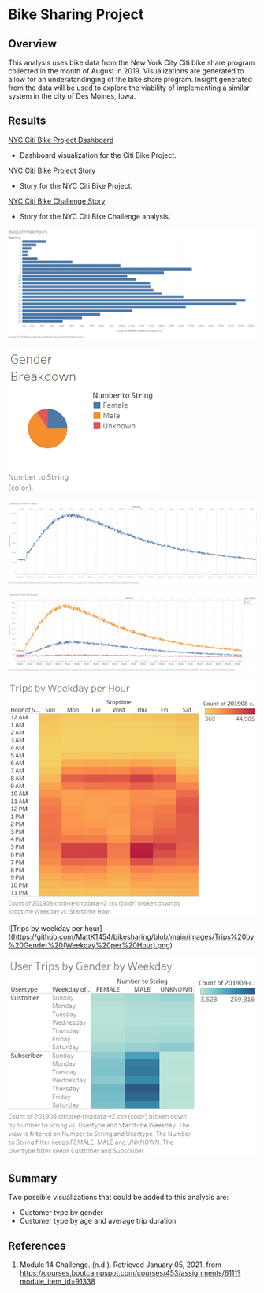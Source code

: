 # Bike Sharing Project

## Overview

This analysis uses bike data from the New York City Citi bike share program collected in the month of August in 2019. Visualizations are generated to allow for an underatandinging of the bike share program. Insight generated from the data will be used to explore the viability of implementing a similar system in the city of Des Moines, Iowa.

## Results

[NYC Citi Bike Project Dashboard](https://public.tableau.com/profile/matthew.kaufmann#!/vizhome/NYCCitiBikeProjectDashboard/NYCCitiBike) 
- Dashboard visualization for the Citi Bike Project.

[NYC Citi Bike Project Story](https://public.tableau.com/profile/matthew.kaufmann#!/vizhome/NYCCitiBikeProject_16098901306970/NYCCitiBikeStory)
- Story for the NYC Citi Bike Project.

[NYC Citi Bike Challenge Story](https://public.tableau.com/profile/matthew.kaufmann#!/vizhome/NYCCitiBikeChallenge_16098898415460/NYCCitibikeStory)
- Story for the NYC Citi Bike Challenge analysis.

![Peak hours of use for August](https://github.com/MattK1454/bikesharing/blob/main/images/August%20Peak%20Hours.png)



![Gender Breakdown](https://github.com/MattK1454/bikesharing/blob/main/images/Gender%20Breakdown.png)



![Checkout time for Users](https://github.com/MattK1454/bikesharing/blob/main/images/Checkout%20Time%20for%20Users.png)



![Checkout times by gender](https://github.com/MattK1454/bikesharing/blob/main/images/Checkout%20Times%20by%20Gender.png)



![Trips by gender (Weekday per hour)](https://github.com/MattK1454/bikesharing/blob/main/images/Trips%20by%20Weekday%20per%20Hour.png)



![Trips by weekday per hour]((https://github.com/MattK1454/bikesharing/blob/main/images/Trips%20by%20Gender%20(Weekday%20per%20Hour).png)



![User trips by gender by weekday](https://github.com/MattK1454/bikesharing/blob/main/images/User%20Trips%20by%20Gender%20by%20Weekday.png)



## Summary



Two possible visualizations that could be added to this analysis are:
* Customer type by gender
* Customer type by age and average trip duration

## References

1. Module 14 Challenge. (n.d.). Retrieved January 05, 2021, from https://courses.bootcampspot.com/courses/453/assignments/6111?module_item_id=91338
